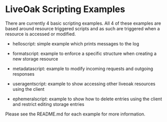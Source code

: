 LiveOak Scripting Examples
==========================

There are currently 4 basic scripting examples. All 4 of these examples are based around resource triggered scripts and as such are triggered when a resource is accessed or modified.

* helloscript: simple example which prints messages to the log

* formatscript: example to enforce a specific structure when creating a new storage resource

* metadatascript: example to modify incoming requests and outgoing responses
 
* useragentscript: example to show accessing other liveoak resources using the client

* ephemeralscript: example to show how to delete entries using the client and restrict editing storage entries

Please see the README.md for each example for more information.

